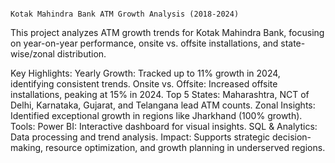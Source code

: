                                                                       Kotak Mahindra Bank ATM Growth Analysis (2018-2024)
This project analyzes ATM growth trends for Kotak Mahindra Bank, focusing on year-on-year performance, onsite vs. offsite installations, and state-wise/zonal distribution.

Key Highlights:
Yearly Growth: Tracked up to 11% growth in 2024, identifying consistent trends.
Onsite vs. Offsite: Increased offsite installations, peaking at 15% in 2024.
Top 5 States: Maharashtra, NCT of Delhi, Karnataka, Gujarat, and Telangana lead ATM counts.
Zonal Insights: Identified exceptional growth in regions like Jharkhand (100% growth).
Tools:
Power BI: Interactive dashboard for visual insights.
SQL & Analytics: Data processing and trend analysis.
Impact:
Supports strategic decision-making, resource optimization, and growth planning in underserved regions.

